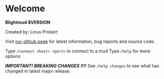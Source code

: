 # Welcome

**Blightmud $VERSION**

Created by: Linus Probert

Visit [our github page](https://github.com/liquidityc/blightmud) for latest information, bug reports and source code.

Type `/connect <host> <port>` to connect to a mud
Type `/help` for more options

***IMPORTANT! BREAKING CHANGES !!!!***
See `/help changes` to see what has changed in latest major release.
